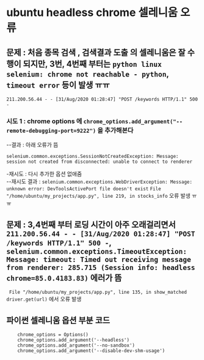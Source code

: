 # ubuntu headless chrome 셀레니움 오류
## 문제 : 처음 종목 검색 , 검색결과 도출 의 셀레니움은 잘 수행이 되지만, 3번, 4번째 부터는 `python linux selenium: chrome not reachable - python`, `timeout error` 등이 발생 ㅠㅠ 
`211.200.56.44 - - [31/Aug/2020 01:28:47] "POST /keywords HTTP/1.1" 500 -`

### 시도 1 : chrome options 에 `chrome_options.add_argument("--remote-debugging-port=9222")` 을 추가해본다 
--결과 : 아래 오류가 뜸 
```
selenium.common.exceptions.SessionNotCreatedException: Message: session not created from disconnected: unable to connect to renderer
```
-재시도 : 다시 추가한 옵션 없애줌   
--재시도 결과 : `selenium.common.exceptions.WebDriverException: Message: unknown error: DevToolsActivePort file doesn't exist`
`File "/home/ubuntu/my_projects/app.py", line 219, in stocks_info` 오류 발생 ㅠㅠ 

## 문제 : 3,4번째 부터 로딩 시간이 아주 오래걸리면서 `211.200.56.44 - - [31/Aug/2020 01:28:47] "POST /keywords HTTP/1.1" 500 -`, `selenium.common.exceptions.TimeoutException: Message: timeout: Timed out receiving message from renderer: 285.715 (Session info: headless chrome=85.0.4183.83)` 에러가 뜸 
` File "/home/ubuntu/my_projects/app.py", line 135, in show_matched
    driver.get(url)` 에서 오류 발생 

## 파이썬 셀레니움 옵션 부분 코드 
```
    chrome_options = Options()
    chrome_options.add_argument('--headless')
    chrome_options.add_argument('--no-sandbox')
    chrome_options.add_argument('--disable-dev-shm-usage')
  
